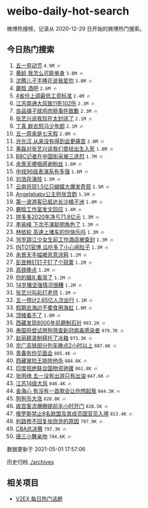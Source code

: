 # weibo-daily-hot-search

微博热搜榜，记录从 2020-12-29 日开始的微博热门搜索。

## 今日热门搜索

<!-- BEGIN -->

1. [五一劳动节](https://s.weibo.com/weibo?q=%23%E4%BA%94%E4%B8%80%E5%8A%B3%E5%8A%A8%E8%8A%82%23&Refer=top) `4.9M 🔥`
1. [黄龄 我怎么可能单身](https://s.weibo.com/weibo?q=%E9%BB%84%E9%BE%84%20%E6%88%91%E6%80%8E%E4%B9%88%E5%8F%AF%E8%83%BD%E5%8D%95%E8%BA%AB&Refer=top) `3.8M 🔥`
1. [沈腾儿子手捧花说我爱你](https://s.weibo.com/weibo?q=%E6%B2%88%E8%85%BE%E5%84%BF%E5%AD%90%E6%89%8B%E6%8D%A7%E8%8A%B1%E8%AF%B4%E6%88%91%E7%88%B1%E4%BD%A0&Refer=top) `3.8M 🔥`
1. [鹿晗 酒吧](https://s.weibo.com/weibo?q=%E9%B9%BF%E6%99%97%20%E9%85%92%E5%90%A7&Refer=top) `2.6M 🔥`
1. [4省份上调最低工资标准](https://s.weibo.com/weibo?q=%234%E7%9C%81%E4%BB%BD%E4%B8%8A%E8%B0%83%E6%9C%80%E4%BD%8E%E5%B7%A5%E8%B5%84%E6%A0%87%E5%87%86%23&Refer=top) `2.4M 🔥`
1. [江苏南通大风致11死102伤](https://s.weibo.com/weibo?q=%23%E6%B1%9F%E8%8B%8F%E5%8D%97%E9%80%9A%E5%A4%A7%E9%A3%8E%E8%87%B411%E6%AD%BB102%E4%BC%A4%23&Refer=top) `2.3M 🔥`
1. [良品铺子就鸡肉肠事件致歉](https://s.weibo.com/weibo?q=%23%E8%89%AF%E5%93%81%E9%93%BA%E5%AD%90%E5%B0%B1%E9%B8%A1%E8%82%89%E8%82%A0%E4%BA%8B%E4%BB%B6%E8%87%B4%E6%AD%89%23&Refer=top) `2.3M 🔥`
1. [张艺兴说我现在太封闭了](https://s.weibo.com/weibo?q=%23%E5%BC%A0%E8%89%BA%E5%85%B4%E8%AF%B4%E6%88%91%E7%8E%B0%E5%9C%A8%E5%A4%AA%E5%B0%81%E9%97%AD%E4%BA%86%23&Refer=top) `2.1M 🔥`
1. [丁真 鲜衣怒马少年郎](https://s.weibo.com/weibo?q=%E4%B8%81%E7%9C%9F%20%E9%B2%9C%E8%A1%A3%E6%80%92%E9%A9%AC%E5%B0%91%E5%B9%B4%E9%83%8E&Refer=top) `2.1M 🔥`
1. [五一原来是七天假](https://s.weibo.com/weibo?q=%23%E4%BA%94%E4%B8%80%E5%8E%9F%E6%9D%A5%E6%98%AF%E4%B8%83%E5%A4%A9%E5%81%87%23&Refer=top) `2.0M 🔥`
1. [许光汉 从来没有得到会更痛苦](https://s.weibo.com/weibo?q=%E8%AE%B8%E5%85%89%E6%B1%89%20%E4%BB%8E%E6%9D%A5%E6%B2%A1%E6%9C%89%E5%BE%97%E5%88%B0%E4%BC%9A%E6%9B%B4%E7%97%9B%E8%8B%A6&Refer=top) `2.0M 🔥`
1. [黄磊对张艺兴说我们曾经出生入死](https://s.weibo.com/weibo?q=%23%E9%BB%84%E7%A3%8A%E5%AF%B9%E5%BC%A0%E8%89%BA%E5%85%B4%E8%AF%B4%E6%88%91%E4%BB%AC%E6%9B%BE%E7%BB%8F%E5%87%BA%E7%94%9F%E5%85%A5%E6%AD%BB%23&Refer=top) `1.8M 🔥`
1. [BBC记者在中国街采被三连怼](https://s.weibo.com/weibo?q=%23BBC%E8%AE%B0%E8%80%85%E5%9C%A8%E4%B8%AD%E5%9B%BD%E8%A1%97%E9%87%87%E8%A2%AB%E4%B8%89%E8%BF%9E%E6%80%BC%23&Refer=top) `1.7M 🔥`
1. [余景天哽咽感谢粉丝](https://s.weibo.com/weibo?q=%23%E4%BD%99%E6%99%AF%E5%A4%A9%E5%93%BD%E5%92%BD%E6%84%9F%E8%B0%A2%E7%B2%89%E4%B8%9D%23&Refer=top) `1.6M 🔥`
1. [中戏96级表演系有多强](https://s.weibo.com/weibo?q=%23%E4%B8%AD%E6%88%8F96%E7%BA%A7%E8%A1%A8%E6%BC%94%E7%B3%BB%E6%9C%89%E5%A4%9A%E5%BC%BA%23&Refer=top) `1.6M 🔥`
1. [刘浩存演技](https://s.weibo.com/weibo?q=%23%E5%88%98%E6%B5%A9%E5%AD%98%E6%BC%94%E6%8A%80%23&Refer=top) `1.5M 🔥`
1. [云南将现1.5亿只蝴蝶大爆发奇观](https://s.weibo.com/weibo?q=%23%E4%BA%91%E5%8D%97%E5%B0%86%E7%8E%B01.5%E4%BA%BF%E5%8F%AA%E8%9D%B4%E8%9D%B6%E5%A4%A7%E7%88%86%E5%8F%91%E5%A5%87%E8%A7%82%23&Refer=top) `1.5M 🔥`
1. [Angelababy公主抱张含韵](https://s.weibo.com/weibo?q=%23Angelababy%E5%85%AC%E4%B8%BB%E6%8A%B1%E5%BC%A0%E5%90%AB%E9%9F%B5%23&Refer=top) `1.5M 🔥`
1. [第一波游客已抵达长沙橘子洲](https://s.weibo.com/weibo?q=%23%E7%AC%AC%E4%B8%80%E6%B3%A2%E6%B8%B8%E5%AE%A2%E5%B7%B2%E6%8A%B5%E8%BE%BE%E9%95%BF%E6%B2%99%E6%A9%98%E5%AD%90%E6%B4%B2%23&Refer=top) `1.4M 🔥`
1. [鹿晗工作室发文回应](https://s.weibo.com/weibo?q=%23%E9%B9%BF%E6%99%97%E5%B7%A5%E4%BD%9C%E5%AE%A4%E5%8F%91%E6%96%87%E5%9B%9E%E5%BA%94%23&Refer=top) `1.4M 🔥`
1. [拼多多2020年净亏71.8亿元](https://s.weibo.com/weibo?q=%23%E6%8B%BC%E5%A4%9A%E5%A4%9A2020%E5%B9%B4%E5%87%80%E4%BA%8F71.8%E4%BA%BF%E5%85%83%23&Refer=top) `1.3M 🔥`
1. [李易峰 下次不演聪明角色了](https://s.weibo.com/weibo?q=%E6%9D%8E%E6%98%93%E5%B3%B0%20%E4%B8%8B%E6%AC%A1%E4%B8%8D%E6%BC%94%E8%81%AA%E6%98%8E%E8%A7%92%E8%89%B2%E4%BA%86&Refer=top) `1.3M 🔥`
1. [林依轮 高速上堵车的你快乐吗](https://s.weibo.com/weibo?q=%E6%9E%97%E4%BE%9D%E8%BD%AE%20%E9%AB%98%E9%80%9F%E4%B8%8A%E5%A0%B5%E8%BD%A6%E7%9A%84%E4%BD%A0%E5%BF%AB%E4%B9%90%E5%90%97&Refer=top) `1.3M 🔥`
1. [16岁跳江少女生前工作酒店被查封](https://s.weibo.com/weibo?q=16%E5%B2%81%E8%B7%B3%E6%B1%9F%E5%B0%91%E5%A5%B3%E7%94%9F%E5%89%8D%E5%B7%A5%E4%BD%9C%E9%85%92%E5%BA%97%E8%A2%AB%E6%9F%A5%E5%B0%81&Refer=top) `1.3M 🔥`
1. [INTO1官博 瓜吃多了小心闹肚子](https://s.weibo.com/weibo?q=INTO1%E5%AE%98%E5%8D%9A%20%E7%93%9C%E5%90%83%E5%A4%9A%E4%BA%86%E5%B0%8F%E5%BF%83%E9%97%B9%E8%82%9A%E5%AD%90&Refer=top) `1.3M 🔥`
1. [余景天手幅被恶意涂鸦](https://s.weibo.com/weibo?q=%23%E4%BD%99%E6%99%AF%E5%A4%A9%E6%89%8B%E5%B9%85%E8%A2%AB%E6%81%B6%E6%84%8F%E6%B6%82%E9%B8%A6%23&Refer=top) `1.2M 🔥`
1. [彭昱畅钉钉子钉了个寂寞](https://s.weibo.com/weibo?q=%23%E5%BD%AD%E6%98%B1%E7%95%85%E9%92%89%E9%92%89%E5%AD%90%E9%92%89%E4%BA%86%E4%B8%AA%E5%AF%82%E5%AF%9E%23&Refer=top) `1.2M 🔥`
1. [高铁晚点](https://s.weibo.com/weibo?q=%E9%AB%98%E9%93%81%E6%99%9A%E7%82%B9&Refer=top) `1.2M 🔥`
1. [你的婚礼看哭了](https://s.weibo.com/weibo?q=%23%E4%BD%A0%E7%9A%84%E5%A9%9A%E7%A4%BC%E7%9C%8B%E5%93%AD%E4%BA%86%23&Refer=top) `1.2M 🔥`
1. [14岁猪坚强情况很糟](https://s.weibo.com/weibo?q=14%E5%B2%81%E7%8C%AA%E5%9D%9A%E5%BC%BA%E6%83%85%E5%86%B5%E5%BE%88%E7%B3%9F&Refer=top) `1.2M 🔥`
1. [张艺兴叫彩灯老师](https://s.weibo.com/weibo?q=%23%E5%BC%A0%E8%89%BA%E5%85%B4%E5%8F%AB%E5%BD%A9%E7%81%AF%E8%80%81%E5%B8%88%23&Refer=top) `1.1M 🔥`
1. [五一预计2.65亿人次出行](https://s.weibo.com/weibo?q=%23%E4%BA%94%E4%B8%80%E9%A2%84%E8%AE%A12.65%E4%BA%BF%E4%BA%BA%E6%AC%A1%E5%87%BA%E8%A1%8C%23&Refer=top) `1.1M 🔥`
1. [假期去海边不要食用海虹](https://s.weibo.com/weibo?q=%23%E5%81%87%E6%9C%9F%E5%8E%BB%E6%B5%B7%E8%BE%B9%E4%B8%8D%E8%A6%81%E9%A3%9F%E7%94%A8%E6%B5%B7%E8%99%B9%23&Refer=top) `1.0M 🔥`
1. [顶楼看不了](https://s.weibo.com/weibo?q=%E9%A1%B6%E6%A5%BC%E7%9C%8B%E4%B8%8D%E4%BA%86&Refer=top) `1.0M 🔥`
1. [西藏发现8000年前磨制石针](https://s.weibo.com/weibo?q=%E8%A5%BF%E8%97%8F%E5%8F%91%E7%8E%B08000%E5%B9%B4%E5%89%8D%E7%A3%A8%E5%88%B6%E7%9F%B3%E9%92%88&Refer=top) `993.2K 🔥`
1. [泰国将尝试用狗筛查新冠病毒感染者](https://s.weibo.com/weibo?q=%23%E6%B3%B0%E5%9B%BD%E5%B0%86%E5%B0%9D%E8%AF%95%E7%94%A8%E7%8B%97%E7%AD%9B%E6%9F%A5%E6%96%B0%E5%86%A0%E7%97%85%E6%AF%92%E6%84%9F%E6%9F%93%E8%80%85%23&Refer=top) `979.7K 🔥`
1. [赵丽颖录制拜托了冰箱](https://s.weibo.com/weibo?q=%23%E8%B5%B5%E4%B8%BD%E9%A2%96%E5%BD%95%E5%88%B6%E6%8B%9C%E6%89%98%E4%BA%86%E5%86%B0%E7%AE%B1%23&Refer=top) `973.3K 🔥`
1. [京广高铁部分列车晚点2小时以上](https://s.weibo.com/weibo?q=%23%E4%BA%AC%E5%B9%BF%E9%AB%98%E9%93%81%E9%83%A8%E5%88%86%E5%88%97%E8%BD%A6%E6%99%9A%E7%82%B92%E5%B0%8F%E6%97%B6%E4%BB%A5%E4%B8%8A%23&Refer=top) `887.6K 🔥`
1. [青春有你见面会](https://s.weibo.com/weibo?q=%E9%9D%92%E6%98%A5%E6%9C%89%E4%BD%A0%E8%A7%81%E9%9D%A2%E4%BC%9A&Refer=top) `885.4K 🔥`
1. [西藏冒险王排除他杀](https://s.weibo.com/weibo?q=%23%E8%A5%BF%E8%97%8F%E5%86%92%E9%99%A9%E7%8E%8B%E6%8E%92%E9%99%A4%E4%BB%96%E6%9D%80%23&Refer=top) `884.6K 🔥`
1. [印度拒绝联合国物资驰援](https://s.weibo.com/weibo?q=%23%E5%8D%B0%E5%BA%A6%E6%8B%92%E7%BB%9D%E8%81%94%E5%90%88%E5%9B%BD%E7%89%A9%E8%B5%84%E9%A9%B0%E6%8F%B4%23&Refer=top) `861.8K 🔥`
1. [张雨绮 五一没有出游只有出油](https://s.weibo.com/weibo?q=%E5%BC%A0%E9%9B%A8%E7%BB%AE%20%E4%BA%94%E4%B8%80%E6%B2%A1%E6%9C%89%E5%87%BA%E6%B8%B8%E5%8F%AA%E6%9C%89%E5%87%BA%E6%B2%B9&Refer=top) `847.6K 🔥`
1. [江苏14级大风](https://s.weibo.com/weibo?q=%23%E6%B1%9F%E8%8B%8F14%E7%BA%A7%E5%A4%A7%E9%A3%8E%23&Refer=top) `846.4K 🔥`
1. [金海心 有没有一首歌会让你想起我](https://s.weibo.com/weibo?q=%E9%87%91%E6%B5%B7%E5%BF%83%20%E6%9C%89%E6%B2%A1%E6%9C%89%E4%B8%80%E9%A6%96%E6%AD%8C%E4%BC%9A%E8%AE%A9%E4%BD%A0%E6%83%B3%E8%B5%B7%E6%88%91&Refer=top) `844.3K 🔥`
1. [狗狗币大涨](https://s.weibo.com/weibo?q=%E7%8B%97%E7%8B%97%E5%B8%81%E5%A4%A7%E6%B6%A8&Refer=top) `828.8K 🔥`
1. [故宫客流爆棚提前半小时开门](https://s.weibo.com/weibo?q=%E6%95%85%E5%AE%AB%E5%AE%A2%E6%B5%81%E7%88%86%E6%A3%9A%E6%8F%90%E5%89%8D%E5%8D%8A%E5%B0%8F%E6%97%B6%E5%BC%80%E9%97%A8&Refer=top) `828.5K 🔥`
1. [俄罗斯禁止8名欧盟及其成员国官员入境](https://s.weibo.com/weibo?q=%23%E4%BF%84%E7%BD%97%E6%96%AF%E7%A6%81%E6%AD%A28%E5%90%8D%E6%AC%A7%E7%9B%9F%E5%8F%8A%E5%85%B6%E6%88%90%E5%91%98%E5%9B%BD%E5%AE%98%E5%91%98%E5%85%A5%E5%A2%83%23&Refer=top) `813.4K 🔥`
1. [利路修不回复张欣尧的原因](https://s.weibo.com/weibo?q=%23%E5%88%A9%E8%B7%AF%E4%BF%AE%E4%B8%8D%E5%9B%9E%E5%A4%8D%E5%BC%A0%E6%AC%A3%E5%B0%A7%E7%9A%84%E5%8E%9F%E5%9B%A0%23&Refer=top) `797.9K 🔥`
1. [CBA总决赛](https://s.weibo.com/weibo?q=CBA%E6%80%BB%E5%86%B3%E8%B5%9B&Refer=top) `797.3K 🔥`
1. [唐三小舞亲吻](https://s.weibo.com/weibo?q=%23%E5%94%90%E4%B8%89%E5%B0%8F%E8%88%9E%E4%BA%B2%E5%90%BB%23&Refer=top) `794.6K 🔥`

数据更新于 2021-05-01 17:57:06

<!-- END -->

历史归档 [./archives](./archives)

## 相关项目

- [V2EX 每日热门话题](https://github.com/boojack/v2ex-daily-hot-topic)
